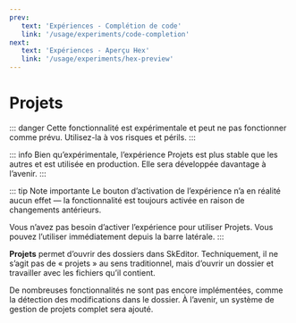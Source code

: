 ```yaml
---
prev:
   text: 'Expériences - Complétion de code'
   link: '/usage/experiments/code-completion'
next: 
   text: 'Expériences - Aperçu Hex'
   link: '/usage/experiments/hex-preview'
---
```


# Projets

::: danger
Cette fonctionnalité est expérimentale et peut ne pas fonctionner comme prévu. Utilisez-la à vos risques et périls.
:::

::: info
Bien qu’expérimentale, l’expérience Projets est plus stable que les autres et est utilisée en production. Elle sera développée davantage à l’avenir.
:::

::: tip Note importante
Le bouton d’activation de l’expérience n’a en réalité aucun effet — la fonctionnalité est toujours activée en raison de changements antérieurs.

Vous n’avez pas besoin d’activer l’expérience pour utiliser Projets. Vous pouvez l’utiliser immédiatement depuis la barre latérale.
:::

**Projets** permet d’ouvrir des dossiers dans SkEditor. Techniquement, il ne s’agit pas de « projets » au sens traditionnel, mais d’ouvrir un dossier et travailler avec les fichiers qu’il contient.

De nombreuses fonctionnalités ne sont pas encore implémentées, comme la détection des modifications dans le dossier. À l’avenir, un système de gestion de projets complet sera ajouté.
